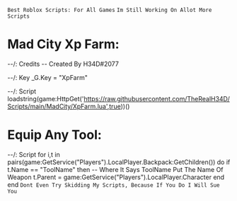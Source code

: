 `Best Roblox Scripts: For All Games`
`Im Still Working On Allot More Scripts`
# Mad City Xp Farm:
--/: Credits
-- Created By H34D#2077

--/: Key
_G.Key = "XpFarm"

--/: Script
loadstring(game:HttpGet('https://raw.githubusercontent.com/TheRealH34D/Scripts/main/MadCity/XpFarm.lua',true))()
# Equip Any Tool:
--/: Script
for i,t in pairs(game:GetService("Players").LocalPlayer.Backpack:GetChildren()) do
            if t.Name == "ToolName" then -- Where It Says ToolName Put The Name Of Weapon
                t.Parent = game:GetService("Players").LocalPlayer.Character
            end
        end
`Dont Even Try Skidding My Scripts, Because If You Do I Will Sue You`
